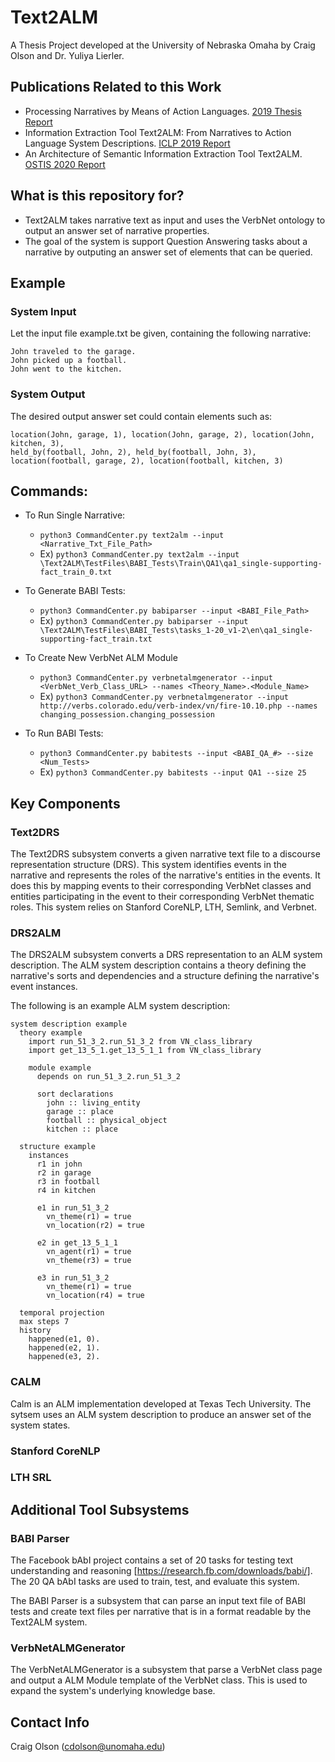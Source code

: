 # Text2ALM #

A Thesis Project developed at the University of Nebraska Omaha by Craig Olson and Dr. Yuliya Lierler.

## Publications Related to this Work ##
* Processing Narratives by Means of Action Languages. [2019 Thesis Report](https://digitalcommons.unomaha.edu/compscistudent/1/)
* Information Extraction Tool Text2ALM: From Narratives to Action Language System Descriptions. [ICLP 2019 Report](https://works.bepress.com/yuliya_lierler/86/)
* An Architecture of Semantic Information Extraction Tool Text2ALM. [OSTIS 2020 Report](https://works.bepress.com/yuliya_lierler/91/)

## What is this repository for? ##

* Text2ALM takes narrative text as input and uses the VerbNet ontology to output an answer set of narrative properties.
* The goal of the system is support Question Answering tasks about a narrative by outputing an answer set of elements that can be queried. 

## Example ##
### System Input ###

Let the input file example.txt be given, containing the following narrative:
```
John traveled to the garage.
John picked up a football.
John went to the kitchen.
```

### System Output ###

The desired output answer set could contain elements such as:
```
location(John, garage, 1), location(John, garage, 2), location(John, kitchen, 3),
held_by(football, John, 2), held_by(football, John, 3),
location(football, garage, 2), location(football, kitchen, 3)
```

## Commands: ##
* To Run Single Narrative:
    * `python3 CommandCenter.py text2alm --input <Narrative_Txt_File_Path>`
    * Ex) `python3 CommandCenter.py text2alm --input \Text2ALM\TestFiles\BABI_Tests\Train\QA1\qa1_single-supporting-fact_train_0.txt`
    
* To Generate BABI Tests:
    * `python3 CommandCenter.py babiparser --input <BABI_File_Path>`
    * Ex) `python3 CommandCenter.py babiparser --input \Text2ALM\TestFiles\BABI_Tests\tasks_1-20_v1-2\en\qa1_single-supporting-fact_train.txt`

* To Create New VerbNet ALM Module
    * `python3 CommandCenter.py verbnetalmgenerator --input <VerbNet_Verb_Class_URL> --names <Theory_Name>.<Module_Name>`
    * Ex) `python3 CommandCenter.py verbnetalmgenerator --input http://verbs.colorado.edu/verb-index/vn/fire-10.10.php --names changing_possession.changing_possession`

* To Run BABI Tests:
    * `python3 CommandCenter.py babitests --input <BABI_QA_#> --size <Num_Tests>`
    * Ex) `python3 CommandCenter.py babitests --input QA1 --size 25`

## Key Components ##
### Text2DRS ###
The Text2DRS subsystem converts a given narrative text file to a discourse representation structure (DRS). 
This system identifies events in the narrative and represents the roles of the narrative's entities in the events. It does this by mapping events to their corresponding VerbNet classes and entities participating in the event to their corresponding VerbNet thematic roles. This system relies on Stanford CoreNLP, LTH, Semlink, and Verbnet.

### DRS2ALM ###
The DRS2ALM subsystem converts a DRS representation to an ALM system description. The ALM system description contains a theory defining the narrative's sorts and dependencies and a structure defining the narrative's event instances.

The following is an example ALM system description:
```
system description example
  theory example
    import run_51_3_2.run_51_3_2 from VN_class_library
    import get_13_5_1.get_13_5_1_1 from VN_class_library
    
    module example
      depends on run_51_3_2.run_51_3_2
    
      sort declarations
        john :: living_entity
        garage :: place
        football :: physical_object
        kitchen :: place
  
  structure example
    instances
      r1 in john
      r2 in garage
      r3 in football
      r4 in kitchen
      
      e1 in run_51_3_2
        vn_theme(r1) = true
        vn_location(r2) = true
        
      e2 in get_13_5_1_1
        vn_agent(r1) = true
        vn_theme(r3) = true
        
      e3 in run_51_3_2
        vn_theme(r1) = true
        vn_location(r4) = true
	
  temporal projection
  max steps 7
  history
    happened(e1, 0).
    happened(e2, 1).
    happened(e3, 2).
```

### CALM ###
Calm is an ALM implementation developed at Texas Tech University. The sytsem uses an ALM system description to produce an answer set of the system states.

### Stanford CoreNLP ###


### LTH SRL ###


## Additional Tool Subsystems ##
### BABI Parser ###
The Facebook bAbI project contains a set of 20 tasks for testing text understanding and reasoning [https://research.fb.com/downloads/babi/]. The 20 QA bAbI tasks are used to train, test, and evaluate this system.

The BABI Parser is a subsystem that can parse an input text file of BABI tests and create text files per narrative that is in a format readable by the Text2ALM system.

### VerbNetALMGenerator ###
The VerbNetALMGenerator is a subsystem that parse a VerbNet class page and output a ALM Module template of the VerbNet class. This is used to expand the system's underlying knowledge base.

## Contact Info ##
Craig Olson (cdolson@unomaha.edu)
